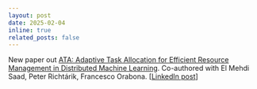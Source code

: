 ```yaml
---
layout: post
date: 2025-02-04
inline: true
related_posts: false
---
```



New paper out [ATA: Adaptive Task Allocation for Efficient Resource Management in Distributed Machine Learning](https://arxiv.org/abs/2502.00775).
Co-authored with El Mehdi Saad, Peter Richtárik, Francesco Orabona.
[<a href="https://www.linkedin.com/posts/arto-maranjyan_ata-adaptive-task-allocation-for-efficient-activity-7292514927922036736-zgWC?utm_source=share&utm_medium=member_desktop">LinkedIn post</a>]